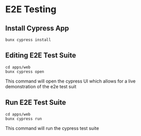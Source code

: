 # E2E Testing

## Install Cypress App

```shell
bunx cypress install
```

## Editing E2E Test Suite

```shell
cd apps/web
bunx cypress open
```

This command will open the cypress UI which allows for a live demonstration of the e2e test suit

## Run E2E Test Suite

```shell
cd apps/web
bunx cypress run
```

This command will run the cypress test suite
